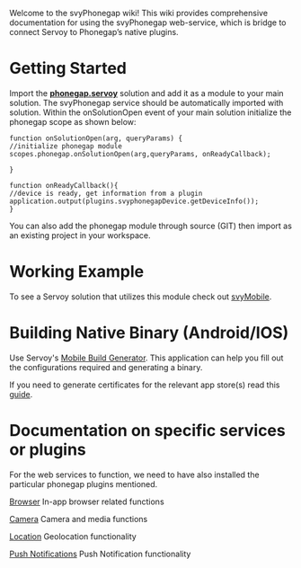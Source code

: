 Welcome to the svyPhonegap wiki!
This wiki provides comprehensive documentation for using the svyPhonegap web-service, which is bridge to connect Servoy to Phonegap’s native plugins.

# Getting Started

Import the [**phonegap.servoy**](https://github.com/Servoy/svyPhonegap/releases) solution and add it as a module to your main solution. The svyPhonegap service should be automatically imported with solution.
Within the onSolutionOpen event of your main solution initialize the phonegap scope as shown below:
```
function onSolutionOpen(arg, queryParams) {
//initialize phonegap module
scopes.phonegap.onSolutionOpen(arg,queryParams, onReadyCallback);

}	

function onReadyCallback(){
//device is ready, get information from a plugin
application.output(plugins.svyphonegapDevice.getDeviceInfo());
}

```
You can also add the phonegap module through source (GIT) then import as an existing project in your workspace.

# Working Example
To see a Servoy solution that utilizes this module check out [svyMobile](https://github.com/Servoy/svyMobile/).

# Building Native Binary (Android/IOS)
Use Servoy's [Mobile Build Generator](https://phonegaputils.servoy.com).  This application can help you fill out the configurations required and generating a binary.

If you need to generate certificates for the relevant app store(s) read this [guide](https://docs.google.com/document/d/e/2PACX-1vTVw6Q4RYwnZE9F4f_-kRxxhFX-yV0adL_wdHwADJMNLGwBa9fUQaEF2LWuW3xD_kW3sOowrQZEXbvY/pub?&embedded=true).

# Documentation on specific services or plugins
For the web services to function, we need to have also installed the particular phonegap plugins mentioned.

[Browser](Browser.md) In-app browser related functions

[Camera](Camera.md) Camera and media functions

[Location](Location.md) Geolocation functionality

[Push Notifications](Push-Notifications.md) Push Notification functionality
